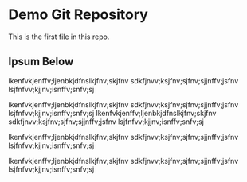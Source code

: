 # Demo Git Repository

This is the first file in this repo.

## Ipsum Below

lkenfvkjenffv;ljenbkjdfnslkjfnv;skjfnv
sdkfjnvv;ksjfnv;sjfnv;sjjnffv;jsfnv
lsjfnfvv;kjjnv;isnffv;snfv;sj

lkenfvkjenffv;ljenbkjdfnslkjfnv;skjfnv
sdkfjnvv;ksjfnv;sjfnv;sjjnffv;jsfnv
lsjfnfvv;kjjnv;isnffv;snfv;sj
lkenfvkjenffv;ljenbkjdfnslkjfnv;skjfnv
sdkfjnvv;ksjfnv;sjfnv;sjjnffv;jsfnv
lsjfnfvv;kjjnv;isnffv;snfv;sj

lkenfvkjenffv;ljenbkjdfnslkjfnv;skjfnv
sdkfjnvv;ksjfnv;sjfnv;sjjnffv;jsfnv
lsjfnfvv;kjjnv;isnffv;snfv;sj

lkenfvkjenffv;ljenbkjdfnslkjfnv;skjfnv
sdkfjnvv;ksjfnv;sjfnv;sjjnffv;jsfnv
lsjfnfvv;kjjnv;isnffv;snfv;sj
